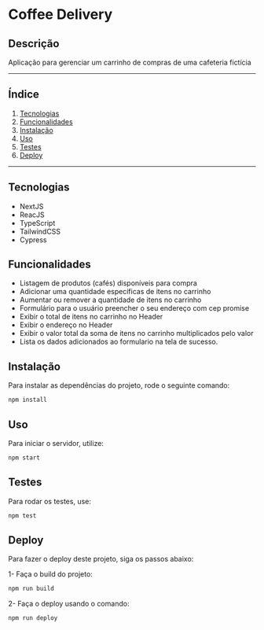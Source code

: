 # Coffee Delivery

## Descrição

Aplicação para gerenciar um carrinho de compras de uma cafeteria fictícia

---

## Índice

1. [Tecnologias](#Tecnologias)
2. [Funcionalidades](#Funcionalidades)
3. [Instalação](#Instalação)
4. [Uso](#Uso)
5. [Testes](#Testes)
6. [Deploy](#Deploy)

---

## Tecnologias

- NextJS
- ReacJS
- TypeScript
- TailwindCSS
- Cypress

## Funcionalidades

- Listagem de produtos (cafés) disponíveis para compra
- Adicionar uma quantidade específicas de itens no carrinho
- Aumentar ou remover a quantidade de itens no carrinho
- Formulário para o usuário preencher o seu endereço com cep promise
- Exibir o total de itens no carrinho no Header
- Exibir o endereço no Header
- Exibir o valor total da soma de itens no carrinho multiplicados pelo valor
- Lista os dados adicionados ao formulario na tela de sucesso.

## Instalação

Para instalar as dependências do projeto, rode o seguinte comando:

```bash
npm install
```

## Uso

Para iniciar o servidor, utilize:

```bash
npm start
```

## Testes

Para rodar os testes, use:

```bash
npm test
```

## Deploy

Para fazer o deploy deste projeto, siga os passos abaixo:

1- Faça o build do projeto:

```bash
npm run build
```

2- Faça o deploy usando o comando:

```bash
npm run deploy
```
